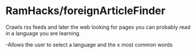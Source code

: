 RamHacks/foreignArticleFinder
========
Crawls rss feeds and later the web looking for pages you can probably read in a language you are learning.

-Allows the user to select a language and the x most common words
